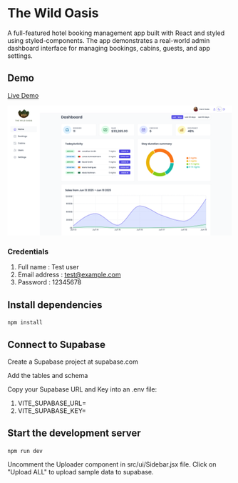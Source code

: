 # The Wild Oasis

A full-featured hotel booking management app built with React and styled using styled-components.
The app demonstrates a real-world admin dashboard interface for managing bookings, cabins, guests, and app settings.

## Demo

<a href="https://the-wild-oasis-appp.netlify.app" target="_blank" rel="noopener noreferrer">Live Demo</a>

![Screenshot of The Wild Oasis](./screenshot.png)

### Credentials

1. Full name : Test user
2. Email address : test@example.com
3. Password : 12345678

## Install dependencies

`npm install`

## Connect to Supabase

Create a Supabase project at supabase.com

Add the tables and schema

Copy your Supabase URL and Key into an .env file:

1. VITE_SUPABASE_URL=
2. VITE_SUPABASE_KEY=

## Start the development server

`npm run dev`

Uncomment the Uploader component in src/ui/Sidebar.jsx file.
Click on "Upload ALL" to upload sample data to supabase.
